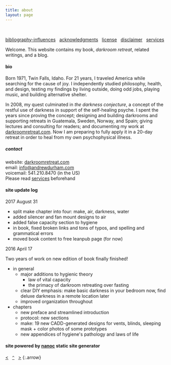 ```yaml
---
title: about
layout: page
---
```


&nbsp;

[bibliography-influences](./bibliography-influences/) &nbsp; [acknowledgments](./acknowledgments/) &nbsp; [license](./license/) &nbsp; [disclaimer](./disclaimer/) &nbsp; [services](./services)

Welcome. This website contains my book, <em>darkroom retreat</em>, related writings, and a blog.

#### bio

Born 1971, Twin Falls, Idaho. For 21 years, I traveled America while searching for the cause of joy. I independently studied philosophy, health, and design, testing my findings by living outside, doing odd jobs, playing music, and building alternative shelter. 

In 2008, my quest culminated in _the darkness conjecture_, a concept of the restful use of darkness in support of the self​-healing psyche. I spent the years since proving the concept; designing and building darkrooms and supporting retreats in Guatemala, Sweden, Norway, and Spain; giving lectures and consulting for readers; and documenting my work at [darkroomretreat.com](/). Now I am preparing to fully apply it in a 20-day retreat in order to heal from my own psychophysical illness.

##### contact 

website: [darkroomretreat.com](http://darkroomretreat.com/)  
email: info@andrewdurham.com  
voicemail: 541.210.8470 (in the US)  
Please read [services](./services) beforehand

#### site update log

2017 August 31 

- split make chapter into four: make, air, darkness, water
- added silencer and fan mount designs to air
- added false capacity section to hygiene
- in book, fixed broken links and tons of typos, and spelling and grammatical errors
- moved book content to free leanpub page (for now)

2016 April 17

Two years of work on new edition of book finally finished!

- in general
    - major additions to hygienic theory
        - law of vital capacity
        - the primacy of darkroom retreating over fasting
    - clear DIY emphasis: make basic darkness in your bedroom now, find deluxe darkness in a remote location later
    - improved organization throughout
- chapters
    - new preface and streamlined introduction
    - protocol: new sections
    - make: 19 new CADD-generated designs for vents, blinds, sleeping mask + color photos of some prototypes
    - new appendices of hygiene's pathology and laws of life

#### site powered by [nanoc](http://nanoc.ws) static site generator


[&lt;](/appendix-pathology/)&nbsp;&nbsp;&nbsp;[`^`](/)&nbsp;&nbsp;&nbsp;[&gt;](./bibliography-influences/)
{:.arrow}

<!--
- [bibliography-influences](./bibliography-influences/)
- [acknowledgments](./acknowledgments/)
- [license](./license/)
- [disclaimer](./disclaimer/)
- [services](./services/)
{:.submenu}

&nbsp;
-->
